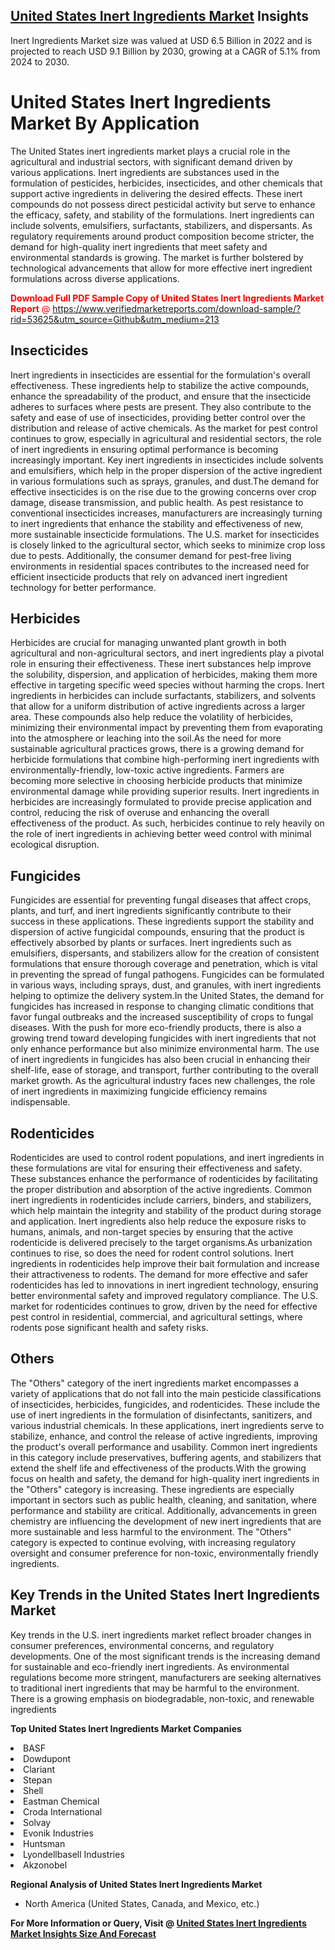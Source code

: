 <h2><a href="https://www.verifiedmarketreports.com/download-sample/?rid=53625&amp;utm_source=Github&amp;utm_medium=213" target="_blank">United States Inert Ingredients Market</a> Insights</h2><p>Inert Ingredients Market size was valued at USD 6.5 Billion in 2022 and is projected to reach USD 9.1 Billion by 2030, growing at a CAGR of 5.1% from 2024 to 2030.</p><p><h1>United States Inert Ingredients Market By Application</h1><p>The United States inert ingredients market plays a crucial role in the agricultural and industrial sectors, with significant demand driven by various applications. Inert ingredients are substances used in the formulation of pesticides, herbicides, insecticides, and other chemicals that support active ingredients in delivering the desired effects. These inert compounds do not possess direct pesticidal activity but serve to enhance the efficacy, safety, and stability of the formulations. Inert ingredients can include solvents, emulsifiers, surfactants, stabilizers, and dispersants. As regulatory requirements around product composition become stricter, the demand for high-quality inert ingredients that meet safety and environmental standards is growing. The market is further bolstered by technological advancements that allow for more effective inert ingredient formulations across diverse applications.<p><span class=""><span style="color: #ff0000;"><strong>Download Full PDF Sample Copy of United States Inert Ingredients Market Report</strong> @ </span><a href="https://www.verifiedmarketreports.com/download-sample/?rid=53625&amp;utm_source=Github&amp;utm_medium=213" target="_blank">https://www.verifiedmarketreports.com/download-sample/?rid=53625&amp;utm_source=Github&amp;utm_medium=213</a></span></p></p><h2>Insecticides</h2><p>Inert ingredients in insecticides are essential for the formulation's overall effectiveness. These ingredients help to stabilize the active compounds, enhance the spreadability of the product, and ensure that the insecticide adheres to surfaces where pests are present. They also contribute to the safety and ease of use of insecticides, providing better control over the distribution and release of active chemicals. As the market for pest control continues to grow, especially in agricultural and residential sectors, the role of inert ingredients in ensuring optimal performance is becoming increasingly important. Key inert ingredients in insecticides include solvents and emulsifiers, which help in the proper dispersion of the active ingredient in various formulations such as sprays, granules, and dust.The demand for effective insecticides is on the rise due to the growing concerns over crop damage, disease transmission, and public health. As pest resistance to conventional insecticides increases, manufacturers are increasingly turning to inert ingredients that enhance the stability and effectiveness of new, more sustainable insecticide formulations. The U.S. market for insecticides is closely linked to the agricultural sector, which seeks to minimize crop loss due to pests. Additionally, the consumer demand for pest-free living environments in residential spaces contributes to the increased need for efficient insecticide products that rely on advanced inert ingredient technology for better performance.<h2>Herbicides</h2><p>Herbicides are crucial for managing unwanted plant growth in both agricultural and non-agricultural sectors, and inert ingredients play a pivotal role in ensuring their effectiveness. These inert substances help improve the solubility, dispersion, and application of herbicides, making them more effective in targeting specific weed species without harming the crops. Inert ingredients in herbicides can include surfactants, stabilizers, and solvents that allow for a uniform distribution of active ingredients across a larger area. These compounds also help reduce the volatility of herbicides, minimizing their environmental impact by preventing them from evaporating into the atmosphere or leaching into the soil.As the need for more sustainable agricultural practices grows, there is a growing demand for herbicide formulations that combine high-performing inert ingredients with environmentally-friendly, low-toxic active ingredients. Farmers are becoming more selective in choosing herbicide products that minimize environmental damage while providing superior results. Inert ingredients in herbicides are increasingly formulated to provide precise application and control, reducing the risk of overuse and enhancing the overall effectiveness of the product. As such, herbicides continue to rely heavily on the role of inert ingredients in achieving better weed control with minimal ecological disruption.<h2>Fungicides</h2><p>Fungicides are essential for preventing fungal diseases that affect crops, plants, and turf, and inert ingredients significantly contribute to their success in these applications. These ingredients support the stability and dispersion of active fungicidal compounds, ensuring that the product is effectively absorbed by plants or surfaces. Inert ingredients such as emulsifiers, dispersants, and stabilizers allow for the creation of consistent formulations that ensure thorough coverage and penetration, which is vital in preventing the spread of fungal pathogens. Fungicides can be formulated in various ways, including sprays, dust, and granules, with inert ingredients helping to optimize the delivery system.In the United States, the demand for fungicides has increased in response to changing climatic conditions that favor fungal outbreaks and the increased susceptibility of crops to fungal diseases. With the push for more eco-friendly products, there is also a growing trend toward developing fungicides with inert ingredients that not only enhance performance but also minimize environmental harm. The use of inert ingredients in fungicides has also been crucial in enhancing their shelf-life, ease of storage, and transport, further contributing to the overall market growth. As the agricultural industry faces new challenges, the role of inert ingredients in maximizing fungicide efficiency remains indispensable.<h2>Rodenticides</h2><p>Rodenticides are used to control rodent populations, and inert ingredients in these formulations are vital for ensuring their effectiveness and safety. These substances enhance the performance of rodenticides by facilitating the proper distribution and absorption of the active ingredients. Common inert ingredients in rodenticides include carriers, binders, and stabilizers, which help maintain the integrity and stability of the product during storage and application. Inert ingredients also help reduce the exposure risks to humans, animals, and non-target species by ensuring that the active rodenticide is delivered precisely to the target organisms.As urbanization continues to rise, so does the need for rodent control solutions. Inert ingredients in rodenticides help improve their bait formulation and increase their attractiveness to rodents. The demand for more effective and safer rodenticides has led to innovations in inert ingredient technology, ensuring better environmental safety and improved regulatory compliance. The U.S. market for rodenticides continues to grow, driven by the need for effective pest control in residential, commercial, and agricultural settings, where rodents pose significant health and safety risks.<h2>Others</h2><p>The "Others" category of the inert ingredients market encompasses a variety of applications that do not fall into the main pesticide classifications of insecticides, herbicides, fungicides, and rodenticides. These include the use of inert ingredients in the formulation of disinfectants, sanitizers, and various industrial chemicals. In these applications, inert ingredients serve to stabilize, enhance, and control the release of active ingredients, improving the product's overall performance and usability. Common inert ingredients in this category include preservatives, buffering agents, and stabilizers that extend the shelf life and effectiveness of the products.With the growing focus on health and safety, the demand for high-quality inert ingredients in the "Others" category is increasing. These ingredients are especially important in sectors such as public health, cleaning, and sanitation, where performance and stability are critical. Additionally, advancements in green chemistry are influencing the development of new inert ingredients that are more sustainable and less harmful to the environment. The "Others" category is expected to continue evolving, with increasing regulatory oversight and consumer preference for non-toxic, environmentally friendly ingredients.<h2>Key Trends in the United States Inert Ingredients Market</h2><p>Key trends in the U.S. inert ingredients market reflect broader changes in consumer preferences, environmental concerns, and regulatory developments. One of the most significant trends is the increasing demand for sustainable and eco-friendly inert ingredients. As environmental regulations become more stringent, manufacturers are seeking alternatives to traditional inert ingredients that may be harmful to the environment. There is a growing emphasis on biodegradable, non-toxic, and renewable ingredients</p><p><strong>Top United States Inert Ingredients Market Companies</strong></p><div data-test-id=""><p><li>BASF</li><li> Dowdupont</li><li> Clariant</li><li> Stepan</li><li> Shell</li><li> Eastman Chemical</li><li> Croda International</li><li> Solvay</li><li> Evonik Industries</li><li> Huntsman</li><li> Lyondellbasell Industries</li><li> Akzonobel</li></p><div><strong>Regional Analysis of&nbsp;United States Inert Ingredients Market</strong></div><ul><li dir="ltr"><p dir="ltr">North America&nbsp;(United States, Canada, and Mexico, etc.)</p></li></ul><p><strong>For More Information or Query, Visit @&nbsp;</strong><strong><a href="https://www.verifiedmarketreports.com/product/global-inert-ingredients-market-2019-by-manufacturers-regions-type-and-application-forecast-to-2024/?utm_source=Github&amp;utm_medium=213" target="_blank">United States Inert Ingredients Market Insights Size And Forecast</a></strong></p></div>
